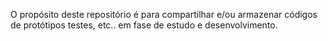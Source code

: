 
O propósito deste repositório é para compartilhar e/ou armazenar códigos de protótipos
testes, etc.. em fase de estudo e desenvolvimento.
